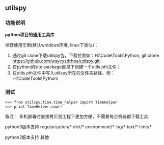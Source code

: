 ## utilspy

### 功能说明
**python项目的通用工具库**

推荐使用示例(默认windows环境, linux下类似)：
1. 通过git clone下载utilspy包，下载位置如：H:\Code\Tools\Python\,
git clone https://github.com/wsycysdrhpa/utilspy.git;
2. 在python的site-package目录下创建一个utils.pth文件；
3. 在utils.pth文件中写入utilspy所在的文件夹路径，例：H:\Code\Tools\Python\

### 测试
```
>>> from utilspy.time.time_helper import TimeHelper
>>> print TimeHelper.now()
```

备注：
多机部署时直接拷贝到工程下更加方便，不需要每台机器都下载工具


python3版本支持
regularization/*
dict/*
environment/*
log/*
text/*
time/*


python2版本支持
其他
